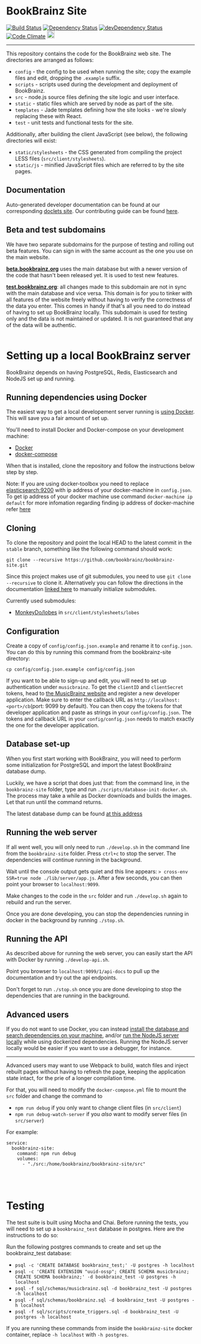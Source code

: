# BookBrainz Site

[![Build Status](https://img.shields.io/travis/bookbrainz/bookbrainz-site.svg)](https://travis-ci.org/bookbrainz/bookbrainz-site)
[![Dependency Status](https://img.shields.io/david/bookbrainz/bookbrainz-site.svg)](https://david-dm.org/bookbrainz/bookbrainz-site)
[![devDependency Status](https://img.shields.io/david/dev/bookbrainz/bookbrainz-site.svg)](https://david-dm.org/bookbrainz/bookbrainz-site#info=devDependencies)
[![Code Climate](https://img.shields.io/codeclimate/github/BookBrainz/bookbrainz-site.svg)](https://codeclimate.com/github/BookBrainz/bookbrainz-site)
<a href="https://www.browserstack.com/">
<img src="https://bookbrainz.org/images/BrowserStack.svg" height="20px"></img>
</a>
<hr>
This repository contains the code for the BookBrainz web site. The directories
are arranged as follows:

* `config` - the config to be used when running the site; copy the example files
  and edit, dropping the `.example` suffix.
* `scripts` - scripts used during the development and deployment of BookBrainz.
* `src` - node.js source files defining the site logic and user interface.
* `static` - static files which are served by node as part of the site.
* `templates` - Jade templates defining how the site looks - we're slowly
  replacing these with React.
* `test` - unit tests and functional tests for the site.

Additionally, after building the client JavaScript (see below), the following
directories will exist:

* `static/stylesheets` - the CSS generated from compiling the project LESS files
  (`src/client/stylesheets`).
* `static/js` - minified JavaScript files which are referred to by the site
  pages.

## Documentation

Auto-generated developer documentation can be found at our corresponding
[doclets site](https://doclets.io/bookbrainz/bookbrainz-site/master). Our
contributing guide can be found [here](CONTRIBUTING.md).
<br/>
## Beta and test subdomains

We have two separate subdomains for the purpose of testing and rolling out beta features.
You can sign in with the same account as the one you use on the main website.

__[beta.bookbrainz.org](https://beta.bookbrainz.org)__ uses the main database but with a newer version of the code that hasn't been released yet. It is used to test new features.

__[test.bookbrainz.org](https://test.bookbrainz.org)__: all changes made to this subdomain are not in sync with the main database and vice versa.
This domain is for you to tinker with all features of the website freely without having to verify the correctness of the data you enter. This comes in handy if that's all you need to do instead of having to set up BookBrainz locally.
This subdomain is used for testing only and the data is not maintained or updated. It is not guaranteed that any of the data will be authentic.
<br/>
<br/>
# Setting up a local BookBrainz server

BookBrainz depends on having PostgreSQL, Redis, Elasticsearch and NodeJS set
up and running.


## Running dependencies using Docker

The easiest way to get a local developement server running is [using Docker](https://docs.docker.com/get-started/part2/).
This will save you a fair amount of set up.

You'll need to install Docker and Docker-compose on your development machine:
  - [Docker](https://docs.docker.com/install/)
  - [docker-compose](https://docs.docker.com/compose/install/)

When that is installed, clone the repository and follow the instructions below step by step.

Note: If you are using docker-toolbox you need to replace [elasticsearch:9200](/config/config.json.example#L30) with ip address of your docker-machine in `config.json`. To get ip address of your docker machine use command `docker-machine ip default` for more infomation regarding finding ip address of docker-machine refer [here](https://docs.docker.com/machine/reference/ip/)

## Cloning

To clone the repository and point the local HEAD to the latest commit in the
`stable` branch, something like the following command should work:

    git clone --recursive https://github.com/bookbrainz/bookbrainz-site.git

Since this project makes use of
git submodules, you
need to use `git clone --recursive` to clone it. Alternatively you can follow
the directions in the documentation [linked here](https://www.git-scm.com/book/en/v2/Git-Tools-Submodules) to manually initialize
submodules.

Currently used submodules:
* [MonkeyDo/lobes](https://github.com/MonkeyDo/lobes) in
  `src/client/stylesheets/lobes`


## Configuration

Create a copy of `config/config.json.example` and rename it to `config.json`.
You can do this by running this command from the bookbrainz-site directory:

`cp config/config.json.example config/config.json`


If you want to be able to sign-up and edit, you will need to set up authentication under `musicbrainz`.
To get the `clientID` and `clientSecret` tokens, head to [the MusicBrainz website](https://musicbrainz.org/account/applications)
and register a new developer application. Make sure to enter the callback URL as `http://localhost:<port>/cb`(port: 9099 by default). You can then copy the tokens for that developer application and paste as strings in your `config/config.json`. The tokens and callback URL in your `config/config.json` needs to match exactly the one for the developer application.

## Database set-up

When you first start working with BookBrainz, you will need to perform some initialization for PostgreSQL and import the latest BookBrainz
database dump.

Luckily, we have a script that does just that: from the command line, in the `bookbrainz-site` folder, type and run `./scripts/database-init-docker.sh`.
The process may take a while as Docker downloads and builds the images. Let that run until the command returns.

The latest database dump can be found [at this address](http://ftp.musicbrainz.org/pub/musicbrainz/bookbrainz/latest.sql.bz2)

## Running the web server

If all went well, you will only need to run `./develop.sh` in the command line from the `bookbrainz-site` folder.
Press `ctrl+c` to stop the server. The dependencies will continue running in the background.

Wait until the console output gets quiet and this line appears: `> cross-env SSR=true node ./lib/server/app.js`.
After a few seconds, you can then point your browser to `localhost:9099`.

Make changes to the code in the `src` folder and run `./develop.sh` again to rebuild and run the server.

Once you are done developing, you can stop the dependencies running in docker in the background by running `./stop.sh`.

## Running the API

As described above for running the web server, you can easily start the API with Docker by running  `./develop-api.sh`.

Point you browser to `localhost:9099/1/api-docs` to pull up the documentation and try out the api endpoints.

Don't forget to run `./stop.sh` once you are done developing to stop the dependencies that are running in the background.


## Advanced users

If you do not want to use Docker, you can instead [install the database and search dependencies on your machine](./DEPENDENCIES_MANUAL_INSTALL.md),
and/or [run the NodeJS server locally](./NODEJS_SETUP.md) while using dockerized dependencies.
Running the NodeJS server locally would be easier if you want to use a debugger, for instance.

-----------
Advanced users may want to use Webpack to build, watch files and inject rebuilt pages without having to refresh the page,
keeping the application state intact, for the prie of a longer compilation time.

For that, you will need to modify the `docker-compose.yml` file to mount the `src` folder and change the command to
- `npm run debug` if you only want to change client files (in `src/client`)
- `npm run debug-watch-server` if you *also* want to modify server files (in `src/server`)

For example:
```
service:
  bookbrainz-site:
    command: npm run debug
    volumes:
      - "./src:/home/bookbrainz/bookbrainz-site/src"
```
<br/>
<br/>

# Testing
The test suite is built using Mocha and Chai. Before running the tests, you will need to set up a `bookbrainz_test` database in postgres. Here are the instructions to do so:

Run the following postgres commands to create and set up the bookbrainz_test database:
  - `psql -c 'CREATE DATABASE bookbrainz_test;' -U postgres -h localhost`
  - `psql -c 'CREATE EXTENSION "uuid-ossp"; CREATE SCHEMA musicbrainz; CREATE SCHEMA bookbrainz;' -d bookbrainz_test -U postgres -h localhost`
  - `psql -f sql/schemas/musicbrainz.sql -d bookbrainz_test -U postgres -h localhost`
  - `psql -f sql/schemas/bookbrainz.sql -d bookbrainz_test -U postgres -h localhost`
  - `psql -f sql/scripts/create_triggers.sql -d bookbrainz_test -U postgres -h localhost`

If you are running these commands from inside the `bookbrainz-site` docker container, replace `-h localhost` with `-h postgres`.
